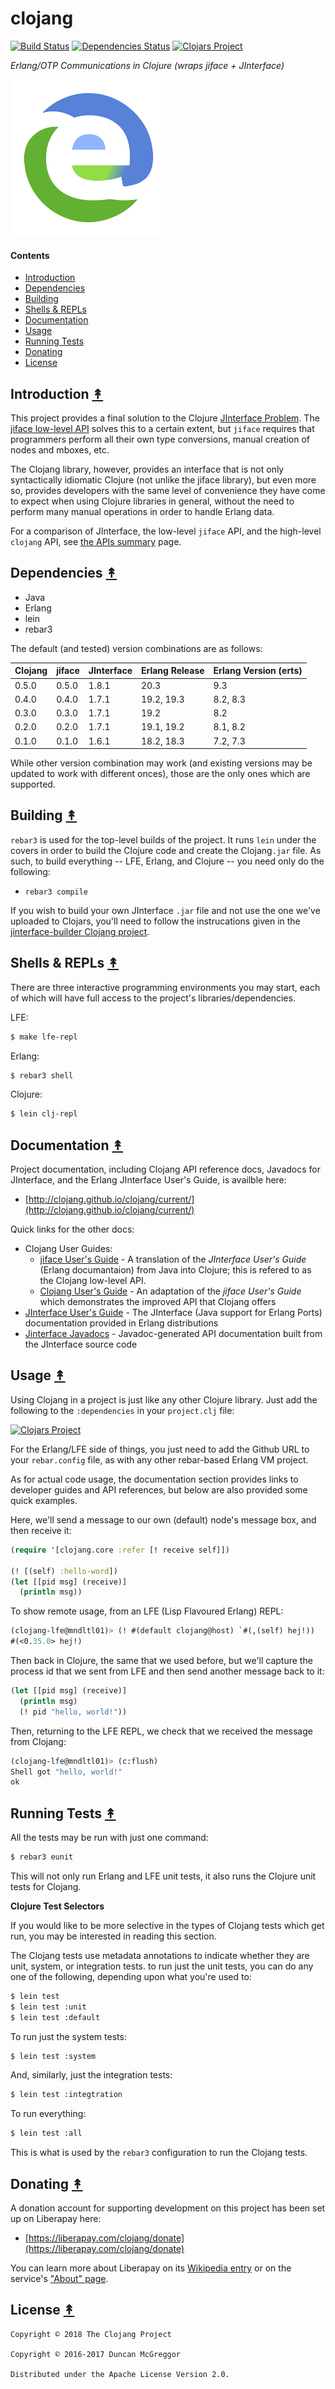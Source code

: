 # clojang

[![Build Status][travis-badge]][travis]
[![Dependencies Status][deps-badge]][deps]
[![Clojars Project][clojars-badge]][clojars]

*Erlang/OTP Communications in Clojure (wraps jiface + JInterface)*

[![Clojang logo][logo]][logo-large]


#### Contents

* [Introduction](#introduction-)
* [Dependencies](#dependencies-)
* [Building](#building-)
* [Shells & REPLs](#shells--repls-)
* [Documentation](#documentation-)
* [Usage](#usage-)
* [Running Tests](#running-tests-)
* [Donating](#donating-)
* [License](#license-)


## Introduction [&#x219F;](#contents)

This project provides a final solution to the Clojure
[JInterface Problem](https://github.com/clojang/jiface/wiki/The-JInterface-Problem).
The [jiface low-level API](https://github.com/clojang/jiface) solves this to a
certain extent, but `jiface` requires that programmers perform all their own type
conversions, manual creation of nodes and mboxes, etc.

The Clojang library, however, provides an interface that is not only
syntactically idiomatic Clojure (not unlike the jiface library), but even more
so, provides developers with the same level of convenience they have come to
expect when using Clojure libraries in general, without the need to perform
many manual operations in order to handle Erlang data.

For a comparison of JInterface, the low-level `jiface` API, and the high-level
`clojang` API, see
[the APIs summary](http://clojang.github.io/jiface/current/05-apis.html) page.


## Dependencies [&#x219F;](#contents)

* Java
* Erlang
* lein
* rebar3

The default (and tested) version combinations are as follows:

| Clojang | jiface | JInterface | Erlang Release | Erlang Version (erts) |
|---------|--------|------------|----------------|-----------------------|
| 0.5.0   | 0.5.0  | 1.8.1      | 20.3           | 9.3                   |
| 0.4.0   | 0.4.0  | 1.7.1      | 19.2, 19.3     | 8.2, 8.3              |
| 0.3.0   | 0.3.0  | 1.7.1      | 19.2           | 8.2                   |
| 0.2.0   | 0.2.0  | 1.7.1      | 19.1, 19.2     | 8.1, 8.2              |
| 0.1.0   | 0.1.0  | 1.6.1      | 18.2, 18.3     | 7.2, 7.3              |

While other version combination may work (and existing versions may be updated
to work with different onces), those are the only ones which are supported.


## Building [&#x219F;](#contents)

`rebar3` is used for the top-level builds of the project. It runs `lein` under
the covers in order to build the Clojure code and create the Clojang`.jar`
file. As such, to build everything -- LFE, Erlang, and Clojure -- you need
only do the following:

* `rebar3 compile`

If you wish to build your own JInterface `.jar` file and not use the one we've
uploaded to Clojars, you'll need to follow the instrucations given in the
[jinterface-builder Clojang project](https://github.com/clojang/jinterface-builder).


## Shells & REPLs [&#x219F;](#contents)

There are three interactive programming environments you may start, each of
which will have full access to the project's libraries/dependencies.

LFE:

```bash
$ make lfe-repl
```

Erlang:

```bash
$ rebar3 shell
```

Clojure:

```bash
$ lein clj-repl
```


## Documentation [&#x219F;](#contents)

Project documentation, including Clojang API reference docs, Javadocs for
JInterface, and the Erlang JInterface User's Guide, is availble here:

* [http://clojang.github.io/clojang/current/](http://clojang.github.io/clojang/current/)

Quick links for the other docs:

* Clojang User Guides:
  * [jiface User's Guide](http://clojang.github.io/jiface/current/10-low-level-api.html) -
    A translation of the *JInterface User's Guide* (Erlang documantaion) from
    Java into Clojure; this is refered to as the Clojang low-level API.
  * [Clojang User's Guide](http://clojang.github.io/clojang/current/20-mid-level-api.html) -
    An adaptation of the *jiface User's Guide* which demonstrates the improved
    API that Clojang offers
* [JInterface User's Guide](http://clojang.github.io/jiface/current/erlang/jinterface_users_guide.html) - The JInterface (Java support for Erlang Ports) documentation provided in
  Erlang distributions
* [Jinterface Javadocs](http://clojang.github.io/jiface/current/erlang/java) -
  Javadoc-generated API documentation built from the JInterface source code


## Usage [&#x219F;](#contents)

Using Clojang in a project is just like any other Clojure library. Just add
the following to the `:dependencies` in your `project.clj` file:

[![Clojars Project][clojars-badge]][clojars]

For the Erlang/LFE side of things, you just need to add the Github URL to your
`rebar.config` file, as with any other rebar-based Erlang VM project.

As for actual code usage, the documentation section provides links to
developer guides and API references, but below are also provided some quick
examples.

Here, we'll send a message to our own (default) node's message box, and then
receive it:

```clj
(require '[clojang.core :refer [! receive self]])

(! [(self) :hello-word])
(let [[pid msg] (receive)]
  (println msg))
```

To show remote usage, from an LFE (Lisp Flavoured Erlang) REPL:

```cl
(clojang-lfe@mndltl01)> (! #(default clojang@host) `#(,(self) hej!))
#(<0.35.0> hej!)
```

Then back in Clojure, the same that we used before, but we'll capture the
process id that we sent from LFE and then send another message back to it:

```clj
(let [[pid msg] (receive)]
  (println msg)
  (! pid "hello, world!"))
```

Then, returning to the LFE REPL, we check that we received the message from
Clojang:

```cl
(clojang-lfe@mndltl01)> (c:flush)
Shell got "hello, world!"
ok
```


## Running Tests [&#x219F;](#contents)

All the tests may be run with just one command:

```bash
$ rebar3 eunit
```

This will not only run Erlang and LFE unit tests, it also runs the Clojure
unit tests for Clojang.

**Clojure Test Selectors**

If you would like to be more selective in the types of Clojang tests which get
run, you may be interested in reading this section.

The Clojang tests use metadata annotations to indicate whether they are unit,
system, or integration tests. to run just the unit tests, you can do any one
of the following, depending upon what you're used to:

```bash
$ lein test
$ lein test :unit
$ lein test :default
```

To run just the system tests:

```bash
$ lein test :system
```

And, similarly, just the integration tests:

```bash
$ lein test :integtration
```

To run everything:

```bash
$ lein test :all
```

This is what is used by the `rebar3` configuration to run the Clojang tests.


## Donating [&#x219F;](#contents)

A donation account for supporting development on this project has been set up
on Liberapay here:

* [https://liberapay.com/clojang/donate](https://liberapay.com/clojang/donate)

You can learn more about Liberapay on its [Wikipedia entry][libera-wiki] or on the
service's ["About" page][libera-about].

[libera-wiki]: https://en.wikipedia.org/wiki/Liberapay
[libera-about]: https://liberapay.com/about/


## License [&#x219F;](#contents)

```
Copyright © 2018 The Clojang Project

Copyright © 2016-2017 Duncan McGreggor

Distributed under the Apache License Version 2.0.
```


<!-- Named page links below: /-->

[travis]: https://travis-ci.org/clojang/clojang
[travis-badge]: https://travis-ci.org/clojang/clojang.png?branch=master
[deps]: http://jarkeeper.com/clojang/clojang
[deps-badge]: http://jarkeeper.com/clojang/clojang/status.svg
[clojars]: https://clojars.org/clojang/clojang
[clojars-badge]: https://img.shields.io/clojars/v/clojang/clojang.svg
[logo]: https://github.com/clojang/resources/blob/master/images/logo-5-250x.png
[logo-large]: https://github.com/clojang/resources/blob/master/images/logo-5-1000x.png
